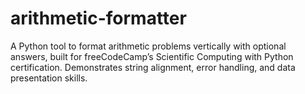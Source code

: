 # arithmetic-formatter
A Python tool to format arithmetic problems vertically with optional answers, built for freeCodeCamp’s Scientific Computing with Python certification. Demonstrates string alignment, error handling, and data presentation skills.
